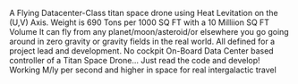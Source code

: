 A Flying Datacenter-Class titan space drone using Heat Levitation on the (U,V) Axis. Weight is 690 Tons per 1000 SQ FT with a 10 Milliion SQ FT Volume
 It can fly from any planet/moon/asteroid/or elsewhere you go going around in zero gravity or gravity fields in the real world.
 All defined for a project lead and development.
 No cockpit 
 On-Board Data Center based controller of a Titan  Space Drone...
Just read the code and develop!
  Working M/ly per second and higher in space for real intergalactic travel
